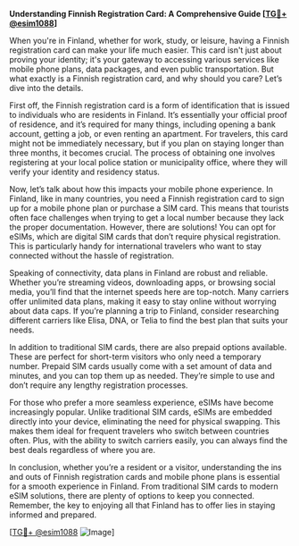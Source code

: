 **Understanding Finnish Registration Card: A Comprehensive Guide [[TG💪+ @esim1088](https://t.me/s/esim1088)]**

When you're in Finland, whether for work, study, or leisure, having a Finnish registration card can make your life much easier. This card isn't just about proving your identity; it's your gateway to accessing various services like mobile phone plans, data packages, and even public transportation. But what exactly is a Finnish registration card, and why should you care? Let’s dive into the details.

First off, the Finnish registration card is a form of identification that is issued to individuals who are residents in Finland. It’s essentially your official proof of residence, and it’s required for many things, including opening a bank account, getting a job, or even renting an apartment. For travelers, this card might not be immediately necessary, but if you plan on staying longer than three months, it becomes crucial. The process of obtaining one involves registering at your local police station or municipality office, where they will verify your identity and residency status.

Now, let’s talk about how this impacts your mobile phone experience. In Finland, like in many countries, you need a Finnish registration card to sign up for a mobile phone plan or purchase a SIM card. This means that tourists often face challenges when trying to get a local number because they lack the proper documentation. However, there are solutions! You can opt for eSIMs, which are digital SIM cards that don’t require physical registration. This is particularly handy for international travelers who want to stay connected without the hassle of registration.

Speaking of connectivity, data plans in Finland are robust and reliable. Whether you’re streaming videos, downloading apps, or browsing social media, you’ll find that the internet speeds here are top-notch. Many carriers offer unlimited data plans, making it easy to stay online without worrying about data caps. If you’re planning a trip to Finland, consider researching different carriers like Elisa, DNA, or Telia to find the best plan that suits your needs.

In addition to traditional SIM cards, there are also prepaid options available. These are perfect for short-term visitors who only need a temporary number. Prepaid SIM cards usually come with a set amount of data and minutes, and you can top them up as needed. They’re simple to use and don’t require any lengthy registration processes.

For those who prefer a more seamless experience, eSIMs have become increasingly popular. Unlike traditional SIM cards, eSIMs are embedded directly into your device, eliminating the need for physical swapping. This makes them ideal for frequent travelers who switch between countries often. Plus, with the ability to switch carriers easily, you can always find the best deals regardless of where you are.

In conclusion, whether you’re a resident or a visitor, understanding the ins and outs of Finnish registration cards and mobile phone plans is essential for a smooth experience in Finland. From traditional SIM cards to modern eSIM solutions, there are plenty of options to keep you connected. Remember, the key to enjoying all that Finland has to offer lies in staying informed and prepared. 

[[TG💪+ @esim1088](https://t.me/s/esim1088) ![Image](https://i.postimg.cc/Y0z9fWf4/image.png)]